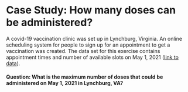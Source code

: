 # Case Study: How many doses can be administered?
A covid-19 vaccination clinic was set up in Lynchburg, Virginia. An online scheduling system for people to sign up for an appointment to get a vaccination was created. The data set for this exercise contains appointment times and number of available slots on May 1, 2021 ([link to data](2021-04-05-lynchburg-vax-center-raw-data.txt)). 


#### Question: What is the maximum number of doses that could be administered on May 1, 2021 in Lynchburg, VA?
